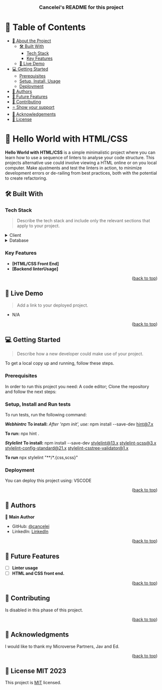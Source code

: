 <a name="readme-top"></a>

<!--
HOW TO USE:
This is an example of how you may give instructions on setting up your project locally.

Modify this file to match your project and remove sections that don't apply.

REQUIRED SECTIONS:
- Table of Contents
- About the Project
  - Built With
  - Live Demo
- Getting Started
- Authors
- Future Features
- Contributing
- Show your support
- Acknowledgements
- License

OPTIONAL SECTIONS:
- FAQ

After you're finished please remove all the comments and instructions!
-->

<div align="center">

  <h3><b>Cancelei's README for this project</b></h3>

</div>

<!-- TABLE OF CONTENTS -->

# 📗 Table of Contents

- [📖 About the Project](#about-project)
  - [🛠 Built With](#built-with)
    - [Tech Stack](#tech-stack)
    - [Key Features](#key-features)
  - [🚀 Live Demo](#live-demo)
- [💻 Getting Started](#getting-started)
  - [Prerequisites](#prerequisites)
  - [Setup, Install, Usage](#install)
  - [Deployment](#triangular_flag_on_post-deployment)
- [👥 Authors](#authors)
- [🔭 Future Features](#future-features)
- [🤝 Contributing](#contributing)
- [⭐️ Show your support](#support)
- [🙏 Acknowledgements](#acknowledgements)
- [📝 License](/license)

<!-- PROJECT DESCRIPTION -->

# 📖 Hello World with HTML/CSS <a name="about-project"></a>


**Hello World with HTML/CSS** is a simple minimalistic project where you can learn how to use a sequence of linters to analyse your code structure. This projects alternative use could involve viewing a HTML online or on you local computer. Make ajustments and test the linters in action, to minimize development errors or de-railing from best practices, both with the potential to create refactoring.

## 🛠 Built With <a name="built-with"></a>

### Tech Stack <a name="tech-stack"></a>

> Describe the tech stack and include only the relevant sections that apply to your project.

<details>
  <summary>Client</summary>
  <ul>
    <li><a href="https://html.com/">HTML and CSS</a></li>
  </ul>
</details>

<details>
<summary>Database</summary>
  <ul>
    <li><a href="https://www.postgresql.org/">PostgreSQL</a></li>
  </ul>
</details>

<!-- Features -->

### Key Features <a name="key-features"></a>

- **[HTML/CSS Front End]**
- **[Backend linterUsage]**

<p align="right">(<a href="#readme-top">back to top</a>)</p>

<!-- LIVE DEMO -->

## 🚀 Live Demo <a name="live-demo"></a>

> Add a link to your deployed project.

- N/A

<p align="right">(<a href="#readme-top">back to top</a>)</p>

<!-- GETTING STARTED -->

## 💻 Getting Started <a name="getting-started"></a>

> Describe how a new developer could make use of your project.

To get a local copy up and running, follow these steps.

### Prerequisites

In order to run this project you need:
A code editor;
Clone the repository and follow the next steps:

### Setup, Install and Run tests

To run tests, run the following command:

***Webhintrc***
**To install:**
*After 'npm init', use:*
npm install --save-dev hint@7.x

**To run:**
npx hint .

***Stylelint***
**To install:**
npm install --save-dev stylelint@13.x stylelint-scss@3.x stylelint-config-standard@21.x stylelint-csstree-validator@1.x

**To run**
npx stylelint "**/*.{css,scss}"


### Deployment

You can deploy this project using:
VSCODE

<p align="right">(<a href="#readme-top">back to top</a>)</p>

<!-- AUTHORS -->

## 👥 Authors <a name="authors"></a>

👤 **Main Author**

- GitHub: [@cancelei](https://github.com/cancelei)
- LinkedIn: [LinkedIn](https://linkedin.com/in/gbannwart)

<p align="right">(<a href="#readme-top">back to top</a>)</p>

<!-- FUTURE FEATURES -->

## 🔭 Future Features <a name="future-features"></a>

- [ ] **Linter usage**
- [ ] **HTML and CSS front end.**

<p align="right">(<a href="#readme-top">back to top</a>)</p>

<!-- CONTRIBUTING -->

## 🤝 Contributing

Is disabled in this phase of this project.

<p align="right">(<a href="#readme-top">back to top</a>)</p>

<!-- ACKNOWLEDGEMENTS -->

## 🙏 Acknowledgments <a name="acknowledgements"></a>

I would like to thank my Microverse Partners, Jav and Ed.

<p align="right">(<a href="#readme-top">back to top</a>)</p>

<!-- LICENSE -->

## 📝 License <a name="license">MIT 2023</a>

This project is [MIT](https://github.com/cancelei/Porject-1---Hello-2/blob/master/license) licensed.
